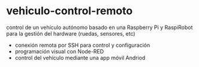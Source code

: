 # vehiculo-control-remoto

control de un vehículo autónomo basado en una Raspberry Pi y RaspiRobot para la gestión del hardware (ruedas, sensores, etc)
- conexión remota por SSH para control y configuración
- programación visual con Node-RED
- control del vehículo mediante una app móvil Andriod
